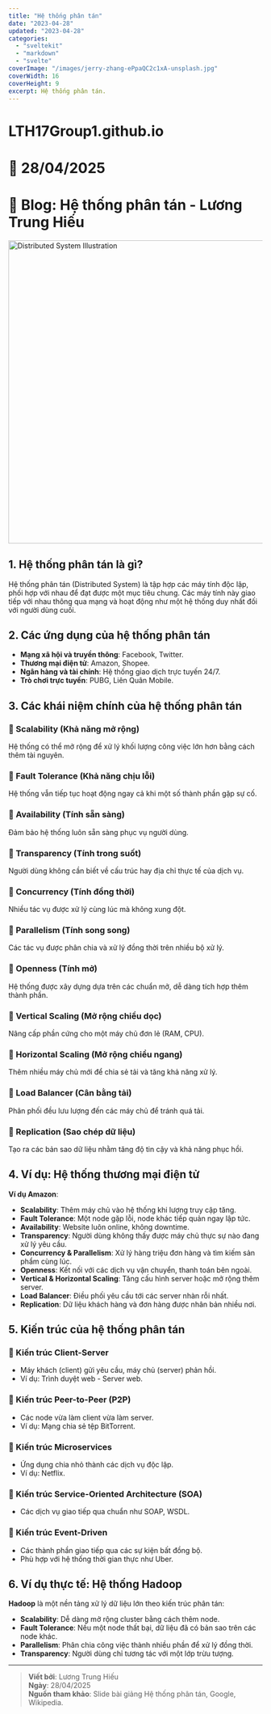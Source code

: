 ```yaml
---
title: "Hệ thống phân tán"
date: "2023-04-28"
updated: "2023-04-28"
categories:
  - "sveltekit"
  - "markdown"
  - "svelte"
coverImage: "/images/jerry-zhang-ePpaQC2c1xA-unsplash.jpg"
coverWidth: 16
coverHeight: 9
excerpt: Hệ thống phân tán.
---
```


<script>
	import Callout from '$lib/components/Callout.svelte';
</script>

# LTH17Group1.github.io
# 📅 28/04/2025

# 📖 Blog: Hệ thống phân tán - Lương Trung Hiếu

<img src="https://upload.wikimedia.org/wikipedia/commons/thumb/d/d2/Distributed_systems.svg/800px-Distributed_systems.svg.png" alt="Distributed System Illustration" width="600"/>

## 1. Hệ thống phân tán là gì?

Hệ thống phân tán (Distributed System) là tập hợp các máy tính độc lập, phối hợp với nhau để đạt được một mục tiêu chung. Các máy tính này giao tiếp với nhau thông qua mạng và hoạt động như một hệ thống duy nhất đối với người dùng cuối.

## 2. Các ứng dụng của hệ thống phân tán

- **Mạng xã hội và truyền thông**: Facebook, Twitter.
- **Thương mại điện tử**: Amazon, Shopee.
- **Ngân hàng và tài chính**: Hệ thống giao dịch trực tuyến 24/7.
- **Trò chơi trực tuyến**: PUBG, Liên Quân Mobile.

## 3. Các khái niệm chính của hệ thống phân tán

### 🔹 Scalability (Khả năng mở rộng)
Hệ thống có thể mở rộng để xử lý khối lượng công việc lớn hơn bằng cách thêm tài nguyên.

### 🔹 Fault Tolerance (Khả năng chịu lỗi)
Hệ thống vẫn tiếp tục hoạt động ngay cả khi một số thành phần gặp sự cố.

### 🔹 Availability (Tính sẵn sàng)
Đảm bảo hệ thống luôn sẵn sàng phục vụ người dùng.

### 🔹 Transparency (Tính trong suốt)
Người dùng không cần biết về cấu trúc hay địa chỉ thực tế của dịch vụ.

### 🔹 Concurrency (Tính đồng thời)
Nhiều tác vụ được xử lý cùng lúc mà không xung đột.

### 🔹 Parallelism (Tính song song)
Các tác vụ được phân chia và xử lý đồng thời trên nhiều bộ xử lý.

### 🔹 Openness (Tính mở)
Hệ thống được xây dựng dựa trên các chuẩn mở, dễ dàng tích hợp thêm thành phần.

### 🔹 Vertical Scaling (Mở rộng chiều dọc)
Nâng cấp phần cứng cho một máy chủ đơn lẻ (RAM, CPU).

### 🔹 Horizontal Scaling (Mở rộng chiều ngang)
Thêm nhiều máy chủ mới để chia sẻ tải và tăng khả năng xử lý.

### 🔹 Load Balancer (Cân bằng tải)
Phân phối đều lưu lượng đến các máy chủ để tránh quá tải.

### 🔹 Replication (Sao chép dữ liệu)
Tạo ra các bản sao dữ liệu nhằm tăng độ tin cậy và khả năng phục hồi.

## 4. Ví dụ: Hệ thống thương mại điện tử

**Ví dụ Amazon**:

- **Scalability**: Thêm máy chủ vào hệ thống khi lượng truy cập tăng.
- **Fault Tolerance**: Một node gặp lỗi, node khác tiếp quản ngay lập tức.
- **Availability**: Website luôn online, không downtime.
- **Transparency**: Người dùng không thấy được máy chủ thực sự nào đang xử lý yêu cầu.
- **Concurrency & Parallelism**: Xử lý hàng triệu đơn hàng và tìm kiếm sản phẩm cùng lúc.
- **Openness**: Kết nối với các dịch vụ vận chuyển, thanh toán bên ngoài.
- **Vertical & Horizontal Scaling**: Tăng cấu hình server hoặc mở rộng thêm server.
- **Load Balancer**: Điều phối yêu cầu tới các server nhàn rỗi nhất.
- **Replication**: Dữ liệu khách hàng và đơn hàng được nhân bản nhiều nơi.

## 5. Kiến trúc của hệ thống phân tán

### 🌟 Kiến trúc Client-Server
- Máy khách (client) gửi yêu cầu, máy chủ (server) phản hồi.
- Ví dụ: Trình duyệt web - Server web.

### 🌟 Kiến trúc Peer-to-Peer (P2P)
- Các node vừa làm client vừa làm server.
- Ví dụ: Mạng chia sẻ tệp BitTorrent.

### 🌟 Kiến trúc Microservices
- Ứng dụng chia nhỏ thành các dịch vụ độc lập.
- Ví dụ: Netflix.

### 🌟 Kiến trúc Service-Oriented Architecture (SOA)
- Các dịch vụ giao tiếp qua chuẩn như SOAP, WSDL.

### 🌟 Kiến trúc Event-Driven
- Các thành phần giao tiếp qua các sự kiện bất đồng bộ.
- Phù hợp với hệ thống thời gian thực như Uber.

## 6. Ví dụ thực tế: Hệ thống Hadoop

**Hadoop** là một nền tảng xử lý dữ liệu lớn theo kiến trúc phân tán:

- **Scalability**: Dễ dàng mở rộng cluster bằng cách thêm node.
- **Fault Tolerance**: Nếu một node thất bại, dữ liệu đã có bản sao trên các node khác.
- **Parallelism**: Phân chia công việc thành nhiều phần để xử lý đồng thời.
- **Transparency**: Người dùng chỉ tương tác với một lớp trừu tượng.

---

> **Viết bởi**: Lương Trung Hiếu  
> **Ngày**: 28/04/2025  
> **Nguồn tham khảo**: Slide bài giảng Hệ thống phân tán, Google, Wikipedia.

